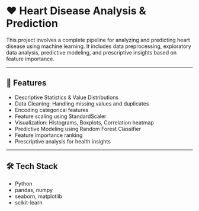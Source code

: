 # ❤️ Heart Disease Analysis & Prediction

This project involves a complete pipeline for analyzing and predicting heart disease using machine learning. It includes data preprocessing, exploratory data analysis, predictive modeling, and prescriptive insights based on feature importance.

---

## 📌 Features

- Descriptive Statistics & Value Distributions
- Data Cleaning: Handling missing values and duplicates
- Encoding categorical features
- Feature scaling using StandardScaler
- Visualization: Histograms, Boxplots, Correlation heatmap
- Predictive Modeling using Random Forest Classifier
- Feature importance ranking
- Prescriptive analysis for health insights

---

## 🛠 Tech Stack

- Python
- pandas, numpy
- seaborn, matplotlib
- scikit-learn

